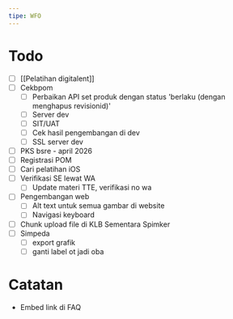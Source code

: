 ```yaml
---
tipe: WFO
---
```

# Todo
- [ ] [[Pelatihan digitalent]] 
- [ ] Cekbpom
	- [ ] Perbaikan API set produk dengan status 'berlaku (dengan menghapus revisionid)'
	- [ ] Server dev
	- [ ] SIT/UAT
	- [ ] Cek hasil pengembangan di dev
	- [ ] SSL server dev
- [ ] PKS bsre - april 2026
- [ ] Registrasi POM
- [ ] Cari pelatihan iOS
- [ ] Verifikasi SE lewat WA
	- [ ] Update materi TTE, verifikasi no wa
- [ ] Pengembangan web
	- [ ] Alt text untuk semua gambar di website
	- [ ] Navigasi keyboard
- [ ] Chunk upload file di KLB Sementara Spimker
- [ ] Simpeda
	- [ ] export grafik
	- [ ] ganti label ot jadi oba
# Catatan
- Embed link di FAQ

